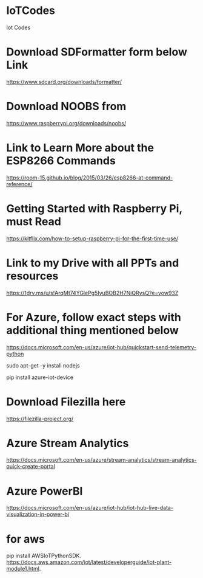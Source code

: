 # IoTCodes
Iot Codes

# Download SDFormatter form below Link
https://www.sdcard.org/downloads/formatter/

# Download NOOBS from
https://www.raspberrypi.org/downloads/noobs/

# Link to Learn More about the ESP8266 Commands
https://room-15.github.io/blog/2015/03/26/esp8266-at-command-reference/

# Getting Started with Raspberry Pi, must Read
https://kitflix.com/how-to-setup-raspberry-pi-for-the-first-time-use/

# Link to my Drive with all PPTs and resources
https://1drv.ms/u/s!ArqMt74YGlePg5IyuBOB2H7NiQRysQ?e=yow93Z


# For Azure, follow exact steps with additional thing mentioned below
https://docs.microsoft.com/en-us/azure/iot-hub/quickstart-send-telemetry-python

sudo apt-get -y install nodejs

pip install azure-iot-device

# Download Filezilla here
https://filezilla-project.org/

# Azure Stream Analytics
https://docs.microsoft.com/en-us/azure/stream-analytics/stream-analytics-quick-create-portal

# Azure PowerBI
https://docs.microsoft.com/en-us/azure/iot-hub/iot-hub-live-data-visualization-in-power-bi

# for aws
pip install AWSIoTPythonSDK.
https://docs.aws.amazon.com/iot/latest/developerguide/iot-plant-module1.html.




